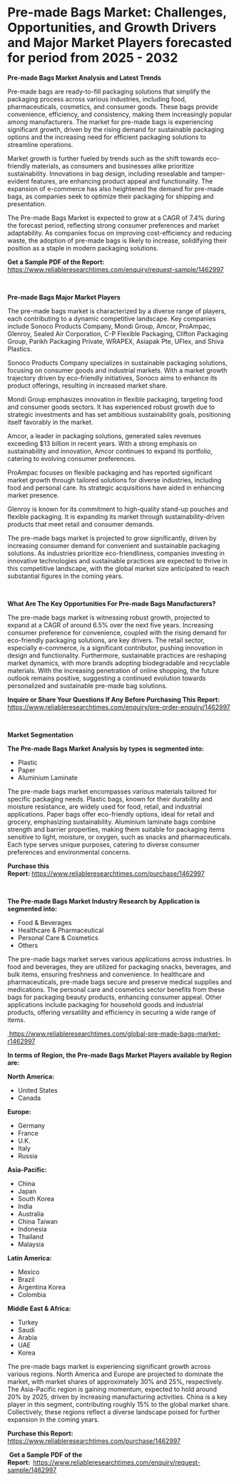 <p><h1>Pre-made Bags Market: Challenges, Opportunities, and Growth Drivers and Major Market Players forecasted for period from 2025 - 2032</h1></p><p><strong>Pre-made Bags Market Analysis and Latest Trends</strong></p>
<p><p>Pre-made bags are ready-to-fill packaging solutions that simplify the packaging process across various industries, including food, pharmaceuticals, cosmetics, and consumer goods. These bags provide convenience, efficiency, and consistency, making them increasingly popular among manufacturers. The market for pre-made bags is experiencing significant growth, driven by the rising demand for sustainable packaging options and the increasing need for efficient packaging solutions to streamline operations.</p><p>Market growth is further fueled by trends such as the shift towards eco-friendly materials, as consumers and businesses alike prioritize sustainability. Innovations in bag design, including resealable and tamper-evident features, are enhancing product appeal and functionality. The expansion of e-commerce has also heightened the demand for pre-made bags, as companies seek to optimize their packaging for shipping and presentation.</p><p>The Pre-made Bags Market is expected to grow at a CAGR of 7.4% during the forecast period, reflecting strong consumer preferences and market adaptability. As companies focus on improving cost-efficiency and reducing waste, the adoption of pre-made bags is likely to increase, solidifying their position as a staple in modern packaging solutions.</p></p>
<p><strong>Get a Sample PDF of the Report:&nbsp;</strong> <a href="https://www.reliableresearchtimes.com/enquiry/request-sample/1462997?utm_campaign=2233&utm_medium=2&utm_source=Github&utm_content=ia&utm_term=19042025&utm_id=pre-made-bags">https://www.reliableresearchtimes.com/enquiry/request-sample/1462997</a></p>
<p>&nbsp;</p>
<p><strong>Pre-made Bags Major Market Players</strong></p>
<p><p>The pre-made bags market is characterized by a diverse range of players, each contributing to a dynamic competitive landscape. Key companies include Sonoco Products Company, Mondi Group, Amcor, ProAmpac, Glenroy, Sealed Air Corporation, C-P Flexible Packaging, Clifton Packaging Group, Parikh Packaging Private, WRAPEX, Asiapak Pte, UFlex, and Shiva Plastics.</p><p>Sonoco Products Company specializes in sustainable packaging solutions, focusing on consumer goods and industrial markets. With a market growth trajectory driven by eco-friendly initiatives, Sonoco aims to enhance its product offerings, resulting in increased market share.</p><p>Mondi Group emphasizes innovation in flexible packaging, targeting food and consumer goods sectors. It has experienced robust growth due to strategic investments and has set ambitious sustainability goals, positioning itself favorably in the market.</p><p>Amcor, a leader in packaging solutions, generated sales revenues exceeding $13 billion in recent years. With a strong emphasis on sustainability and innovation, Amcor continues to expand its portfolio, catering to evolving consumer preferences.</p><p>ProAmpac focuses on flexible packaging and has reported significant market growth through tailored solutions for diverse industries, including food and personal care. Its strategic acquisitions have aided in enhancing market presence.</p><p>Glenroy is known for its commitment to high-quality stand-up pouches and flexible packaging. It is expanding its market through sustainability-driven products that meet retail and consumer demands.</p><p>The pre-made bags market is projected to grow significantly, driven by increasing consumer demand for convenient and sustainable packaging solutions. As industries prioritize eco-friendliness, companies investing in innovative technologies and sustainable practices are expected to thrive in this competitive landscape, with the global market size anticipated to reach substantial figures in the coming years.</p></p>
<p>&nbsp;</p>
<p><strong>What Are The Key Opportunities For Pre-made Bags Manufacturers?</strong></p>
<p><p>The pre-made bags market is witnessing robust growth, projected to expand at a CAGR of around 6.5% over the next five years. Increasing consumer preference for convenience, coupled with the rising demand for eco-friendly packaging solutions, are key drivers. The retail sector, especially e-commerce, is a significant contributor, pushing innovation in design and functionality. Furthermore, sustainable practices are reshaping market dynamics, with more brands adopting biodegradable and recyclable materials. With the increasing penetration of online shopping, the future outlook remains positive, suggesting a continued evolution towards personalized and sustainable pre-made bag solutions.</p></p>
<p><strong>Inquire or Share Your Questions If Any Before Purchasing This Report:</strong> <a href="https://www.reliableresearchtimes.com/enquiry/pre-order-enquiry/1462997?utm_campaign=2233&utm_medium=2&utm_source=Github&utm_content=ia&utm_term=19042025&utm_id=pre-made-bags">https://www.reliableresearchtimes.com/enquiry/pre-order-enquiry/1462997</a></p>
<p>&nbsp;</p>
<p><strong>Market Segmentation</strong></p>
<p><strong>The Pre-made Bags Market Analysis by types is segmented into:</strong></p>
<p><ul><li>Plastic</li><li>Paper</li><li>Aluminium Laminate</li></ul></p>
<p><p>The pre-made bags market encompasses various materials tailored for specific packaging needs. Plastic bags, known for their durability and moisture resistance, are widely used for food, retail, and industrial applications. Paper bags offer eco-friendly options, ideal for retail and grocery, emphasizing sustainability. Aluminium laminate bags combine strength and barrier properties, making them suitable for packaging items sensitive to light, moisture, or oxygen, such as snacks and pharmaceuticals. Each type serves unique purposes, catering to diverse consumer preferences and environmental concerns.</p></p>
<p><strong>Purchase this Report:&nbsp;</strong><a href="https://www.reliableresearchtimes.com/purchase/1462997?utm_campaign=2233&utm_medium=2&utm_source=Github&utm_content=ia&utm_term=19042025&utm_id=pre-made-bags">https://www.reliableresearchtimes.com/purchase/1462997</a></p>
<p>&nbsp;</p>
<p><strong>The Pre-made Bags Market Industry Research by Application is segmented into:</strong></p>
<p><ul><li>Food & Beverages</li><li>Healthcare & Pharmaceutical</li><li>Personal Care & Cosmetics</li><li>Others</li></ul></p>
<p><p>The pre-made bags market serves various applications across industries. In food and beverages, they are utilized for packaging snacks, beverages, and bulk items, ensuring freshness and convenience. In healthcare and pharmaceuticals, pre-made bags secure and preserve medical supplies and medications. The personal care and cosmetics sector benefits from these bags for packaging beauty products, enhancing consumer appeal. Other applications include packaging for household goods and industrial products, offering versatility and efficiency in securing a wide range of items.</p></p>
<p><a href="https://www.reliableresearchtimes.com/global-pre-made-bags-market-r1462997?utm_campaign=2233&utm_medium=2&utm_source=Github&utm_content=ia&utm_term=19042025&utm_id=pre-made-bags">&nbsp;https://www.reliableresearchtimes.com/global-pre-made-bags-market-r1462997</a></p>
<p><strong>In terms of Region, the Pre-made Bags Market Players available by Region are:</strong></p>
<p>
    <p> <strong> North America: </strong>
        <ul>
            <li>United States</li>
            <li>Canada</li>
        </ul>
        </p> 
    <p> <strong> Europe: </strong>
        <ul>
            <li>Germany</li>
            <li>France</li>
            <li>U.K.</li>
            <li>Italy</li>
            <li>Russia</li>
        </ul>
        </p> 
    <p> <strong> Asia-Pacific: </strong>
        <ul>
            <li>China</li>
            <li>Japan</li>
            <li>South Korea</li>
            <li>India</li>
            <li>Australia</li>
            <li>China Taiwan</li>
            <li>Indonesia</li>
            <li>Thailand</li>
            <li>Malaysia</li>
        </ul>
        </p> 
    <p> <strong> Latin America: </strong>
        <ul>
            <li>Mexico</li>
            <li>Brazil</li>
            <li>Argentina Korea</li>
            <li>Colombia</li>
        </ul>
        </p> 
    <p> <strong> Middle East & Africa: </strong>
        <ul>
            <li>Turkey</li>
            <li>Saudi</li>
            <li>Arabia</li>
            <li>UAE</li>
            <li>Korea</li>
        </ul>
    </p>
    </p>
<p><p>The pre-made bags market is experiencing significant growth across various regions. North America and Europe are projected to dominate the market, with market shares of approximately 30% and 25%, respectively. The Asia-Pacific region is gaining momentum, expected to hold around 20% by 2025, driven by increasing manufacturing activities. China is a key player in this segment, contributing roughly 15% to the global market share. Collectively, these regions reflect a diverse landscape poised for further expansion in the coming years.</p></p>
<p><strong>Purchase this Report: </strong><a href="https://www.reliableresearchtimes.com/purchase/1462997?utm_campaign=2233&utm_medium=2&utm_source=Github&utm_content=ia&utm_term=19042025&utm_id=pre-made-bags">https://www.reliableresearchtimes.com/purchase/1462997</a></p>
<p>&nbsp;<strong>Get a Sample PDF of the Report:&nbsp;&nbsp;</strong><a href="https://www.reliableresearchtimes.com/enquiry/request-sample/1462997?utm_campaign=2233&utm_medium=2&utm_source=Github&utm_content=ia&utm_term=19042025&utm_id=pre-made-bags">https://www.reliableresearchtimes.com/enquiry/request-sample/1462997</a></p>
<p><strong></strong></p>
<p><p></p><p></p><p></p></p>
